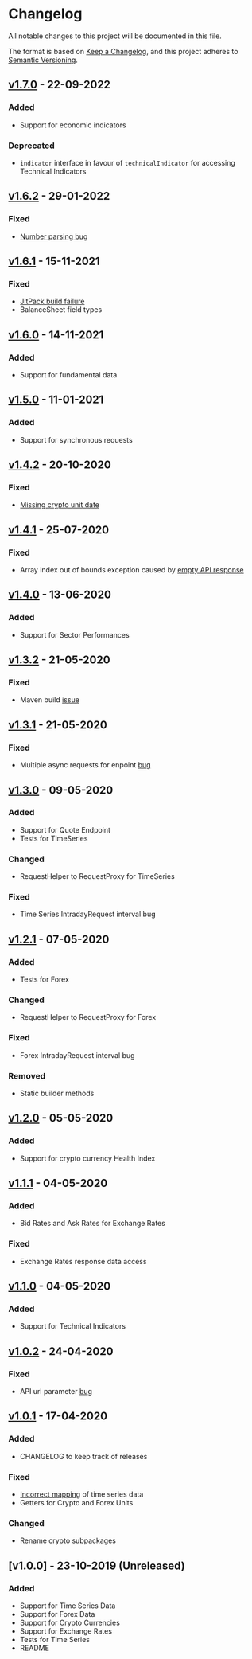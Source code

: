 # Changelog
All notable changes to this project will be documented in this file.

The format is based on [Keep a Changelog](https://keepachangelog.com/en/1.0.0/),
and this project adheres to [Semantic Versioning](https://semver.org/spec/v2.0.0.html).

## [v1.7.0] - 22-09-2022
### Added
- Support for economic indicators

### Deprecated
- `indicator` interface in favour of `technicalIndicator` for accessing Technical Indicators 


## [v1.6.2] - 29-01-2022
### Fixed
- [Number parsing bug](https://github.com/crazzyghost/alphavantage-java/issues/23) 

## [v1.6.1] - 15-11-2021
### Fixed
- [JitPack build failure](https://jitpack.io/com/github/crazzyghost/alphavantage-java/1.6.0/build.log)
- BalanceSheet field types

## [v1.6.0] - 14-11-2021
### Added
- Support for fundamental data 


## [v1.5.0] - 11-01-2021
### Added
- Support for synchronous requests 

## [v1.4.2] - 20-10-2020
### Fixed
- [Missing crypto unit date](https://github.com/crazzyghost/alphavantage-java/pull/13) 


## [v1.4.1] - 25-07-2020
### Fixed
- Array index out of bounds exception caused by [empty API response](https://github.com/crazzyghost/alphavantage-java/issues/9) 

## [v1.4.0] - 13-06-2020
### Added
- Support for Sector Performances


## [v1.3.2] - 21-05-2020
### Fixed
- Maven build [issue](https://github.com/crazzyghost/alphavantage-java/issues/6)

## [v1.3.1] - 21-05-2020
### Fixed
- Multiple async requests for enpoint [bug](https://github.com/crazzyghost/alphavantage-java/issues/8)

## [v1.3.0] - 09-05-2020
### Added
- Support for Quote Endpoint
- Tests for TimeSeries
### Changed
- RequestHelper to RequestProxy for TimeSeries
### Fixed
- Time Series IntradayRequest interval bug
 

## [v1.2.1] - 07-05-2020
### Added
- Tests for Forex
### Changed
- RequestHelper to RequestProxy for Forex
### Fixed
- Forex IntradayRequest interval bug
### Removed
- Static builder methods
## [v1.2.0] - 05-05-2020
### Added
- Support for crypto currency Health Index
## [v1.1.1] - 04-05-2020
### Added
- Bid Rates and Ask Rates for Exchange Rates
### Fixed
- Exchange Rates response data access

## [v1.1.0] - 04-05-2020
### Added
- Support for Technical Indicators

## [v1.0.2] - 24-04-2020
### Fixed
- API url parameter [bug](https://github.com/crazzyghost/alphavantage-java/issues/4)

## [v1.0.1] - 17-04-2020
### Added
- CHANGELOG to keep track of releases
### Fixed
- [Incorrect mapping]((https://github.com/crazzyghost/alphavantage-java/issues/1)) of time series data
- Getters for Crypto and Forex Units
### Changed
- Rename crypto subpackages

## [v1.0.0] - 23-10-2019 (Unreleased)
### Added
- Support for Time Series Data
- Support for Forex Data
- Support for Crypto Currencies
- Support for Exchange Rates 
- Tests for Time Series
- README 

[v1.7.0]: https://github.com/crazzyghost/alphavantage-java/compare/1.6.2...1.7.0
[v1.6.2]: https://github.com/crazzyghost/alphavantage-java/compare/1.6.1...1.6.2
[v1.6.1]: https://github.com/crazzyghost/alphavantage-java/compare/1.6.0...1.6.1
[v1.6.0]: https://github.com/crazzyghost/alphavantage-java/compare/1.5.0...1.6.0
[v1.5.0]: https://github.com/crazzyghost/alphavantage-java/compare/1.4.2...1.5.0
[v1.4.2]: https://github.com/crazzyghost/alphavantage-java/compare/1.4.1...1.4.2
[v1.4.1]: https://github.com/crazzyghost/alphavantage-java/compare/1.4.0...1.4.1
[v1.4.0]: https://github.com/crazzyghost/alphavantage-java/compare/1.3.2...1.4.0
[v1.3.2]: https://github.com/crazzyghost/alphavantage-java/compare/1.3.1...1.3.2
[v1.3.1]: https://github.com/crazzyghost/alphavantage-java/compare/1.3.0...1.3.1
[v1.3.0]: https://github.com/crazzyghost/alphavantage-java/compare/1.2.1...1.3.0
[v1.2.1]: https://github.com/crazzyghost/alphavantage-java/compare/1.2.0...1.2.1
[v1.2.0]: https://github.com/crazzyghost/alphavantage-java/compare/1.1.1...1.2.0
[v1.1.1]: https://github.com/crazzyghost/alphavantage-java/compare/1.1.0...1.1.1
[v1.1.0]: https://github.com/crazzyghost/alphavantage-java/compare/1.0.2...1.1.0
[v1.0.2]: https://github.com/crazzyghost/alphavantage-java/compare/1.0.1...1.0.2
[v1.0.1]: https://github.com/crazzyghost/alphavantage-java/releases/tag/1.0.1
[1.0.0]: https://github.com/crazzyghost/alphavantage-java/tree/9d1cbca8a48899398513494ae6717bec0fa93cfb
[ajt001]: https://github.com/ajt001